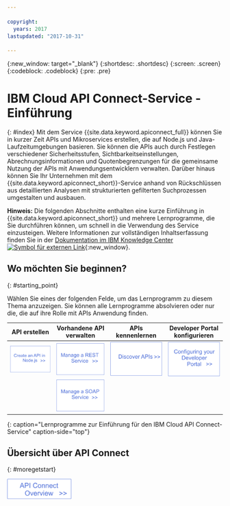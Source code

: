 ```yaml
---

copyright:
  years: 2017
lastupdated: "2017-10-31"

---
```



{:new_window: target="_blank"}
{:shortdesc: .shortdesc}
{:screen: .screen}
{:codeblock: .codeblock}
{:pre: .pre}

# IBM Cloud API Connect-Service - Einführung
{: #index}
Mit dem Service {{site.data.keyword.apiconnect_full}} können Sie
in kurzer Zeit APIs und Mikroservices erstellen, die auf Node.js und Java-Laufzeitumgebungen basieren. Sie können die APIs auch durch Festlegen verschiedener Sicherheitsstufen, Sichtbarkeitseinstellungen, Abrechnungsinformationen und Quotenbegrenzungen für die gemeinsame Nutzung der APIs mit Anwendungsentwicklern verwalten. Darüber hinaus können Sie Ihr Unternehmen mit dem {{site.data.keyword.apiconnect_short}}-Service anhand von Rückschlüssen aus detaillierten Analysen mit strukturierten gefilterten Suchprozessen umgestalten und ausbauen.

**Hinweis:** Die folgenden Abschnitte enthalten eine kurze Einführung in {{site.data.keyword.apiconnect_short}} und mehrere Lernprogramme, die Sie durchführen können, um schnell in die Verwendung des Service einzusteigen. Weitere Informationen zur vollständigen Inhaltserfassung finden Sie in der [Dokumentation im IBM Knowledge Center ![Symbol für externen Link](../../icons/launch-glyph.svg "Symbol für externen Link")](https://www.ibm.com/support/knowledgecenter/SSFS6T/mapfiles/getting_started_bluemix.html){:new_window}.

## Wo möchten Sie beginnen?
{: #starting_point}

Wählen Sie eines der folgenden Felde, um das Lernprogramm zu diesem Thema anzuzeigen.  Sie können alle Lernprogramme absolvieren oder nur die, die auf ihre Rolle mit APIs Anwendung finden.

| API erstellen | Vorhandene API verwalten | APIs kennenlernen | Developer Portal konfigurieren | 
|---------------|------------------------|---------------|-----------------|
| <a href="tutorials/tut_create_api_node.html"> <img src="/images/art_create_api_node.png" width="200" alt="API mit Node.js erstellen" /></a> | <a href="tutorials/tut_rest_landing.html"> <img src="/images/art_manage_rest_service.png" width="200" alt="REST-Service verwalten" /></a> | <a href="tutorials/tut_discover_apis.html"> <img src="/images/art_discover_apis.png" width="200" alt="APIs kennenlernen" /></a> | <a href="tutorials/tut_config_dev_portal.html"> <img src="/images/art_configure_dev_portal.png" width="200" alt="Developer Portal konfigurieren" /></a> | 
| | <a href="tutorials/tut_manage_soap_api.html"> <img src="/images/art_manage_soap_service.png" width="200" alt="SOAP-Service verwalten" /></a> | | |
{: caption="Lernprogramme zur Einführung für den IBM Cloud API Connect-Service" caption-side="top"}

## Übersicht über API Connect
{: #moregetstart}

<a href="apic_overview.html"> <img src="/images/art_apic_overview.png" width="150" alt="Link zu Übersichtsmaterial für API Connect"></a>




